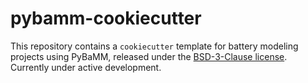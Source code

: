 # pybamm-cookiecutter

This repository contains a `cookiecutter` template for battery modeling projects using PyBaMM, released under the [BSD-3-Clause license](LICENSE). Currently under active development.
